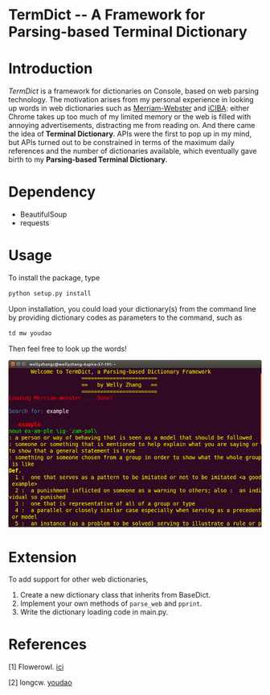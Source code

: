 # TermDict -- A Framework for Parsing-based Terminal Dictionary

# Introduction
*TermDict* is a framework for dictionaries on Console, based on web parsing technology. The motivation arises from my personal experience in looking up words in web dictionaries such as [Merriam-Webster](http://www.merriam-webster.com/) and [iCIBA](http://www.iciba.com/): either Chrome takes up too much of my limited memory or the web is filled with annoying advertisements, distracting me from reading on. And there came the idea of **Terminal Dictionary**. APIs were the first to pop up in my mind, but APIs turned out to be constrained in terms of the maximum daily references and the number of dictionaries available, which eventually gave birth to my **Parsing-based Terminal Dictionary**.

# Dependency

* BeautifulSoup
* requests

# Usage

To install the package, type

```python
python setup.py install
```

Upon installation, you could load your dictionary(s) from the command line by providing dictionary codes as parameters to the command, such as

```bash
td mw youdao
```

Then feel free to look up the words!

![example](example.png)

# Extension

To add support for other web dictionaries,

1. Create a new dictionary class that inherits from BaseDict.
2. Implement your own methods of ```parse_web``` and ```pprint```.
3. Write the dictionary loading code in main.py. 

# References

\[1\] Flowerowl. [ici](https://github.com/Flowerowl/ici)

\[2\] longcw. [youdao](https://github.com/longcw/youdao)

